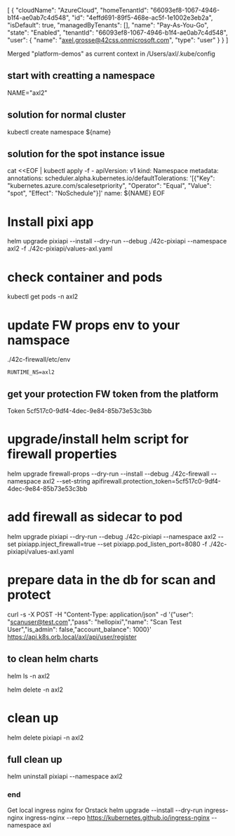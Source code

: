 [
  {
    "cloudName": "AzureCloud",
    "homeTenantId": "66093ef8-1067-4946-b1f4-ae0ab7c4d548",
    "id": "4effd691-89f5-468e-ac5f-1e1002e3eb2a",
    "isDefault": true,
    "managedByTenants": [],
    "name": "Pay-As-You-Go",
    "state": "Enabled",
    "tenantId": "66093ef8-1067-4946-b1f4-ae0ab7c4d548",
    "user": {
      "name": "axel.grosse@42css.onmicrosoft.com",
      "type": "user"
    }
  }
]


Merged "platform-demos" as current context in /Users/axl/.kube/config

## start with creatting a namespace
NAME="axl2"

## solution for normal cluster
kubectl create namespace ${name}



## solution for the spot instance issue

cat <<EOF | kubectl apply -f -
apiVersion: v1
kind: Namespace
metadata:
  annotations:
    scheduler.alpha.kubernetes.io/defaultTolerations: '[{"Key": "kubernetes.azure.com/scalesetpriority",
      "Operator": "Equal", "Value": "spot", "Effect": "NoSchedule"}]'
  name: ${NAME}
EOF


# Install pixi app
helm upgrade pixiapi --install --dry-run --debug ./42c-pixiapi --namespace axl2 -f ./42c-pixiapi/values-axl.yaml

# check container and pods 
kubectl get pods -n axl2

# update FW props env to your namspace
./42c-firewall/etc/env 
```
RUNTIME_NS=axl2
```

## get your protection FW token from the platform
Token 5cf517c0-9df4-4dec-9e84-85b73e53c3bb

# upgrade/install helm script for firewall properties 
helm upgrade firewall-props --dry-run --install --debug ./42c-firewall --namespace axl2 --set-string apifirewall.protection_token=5cf517c0-9df4-4dec-9e84-85b73e53c3bb


# add firewall as sidecar to pod
helm upgrade  pixiapi  --dry-run --debug ./42c-pixiapi --namespace axl2 --set pixiapp.inject_firewall=true --set pixiapp.pod_listen_port=8080 -f ./42c-pixiapi/values-axl.yaml


# prepare data in the db for scan and protect 



curl -s -X POST -H "Content-Type: application/json" -d '{"user": "scanuser@test.com","pass": "hellopixi","name": "Scan Test User","is_admin": false,"account_balance": 1000}' https://api.k8s.orb.local/axl/api/user/register


## to clean helm charts
helm ls -n axl2

helm delete <chart name> -n axl2


# clean up 
helm delete pixiapi -n axl2

## full clean up 
helm uninstall pixiapi  --namespace axl2 


### end 



Get local ingress nginx for Orstack
helm upgrade --install --dry-run ingress-nginx ingress-nginx --repo https://kubernetes.github.io/ingress-nginx --namespace axl


